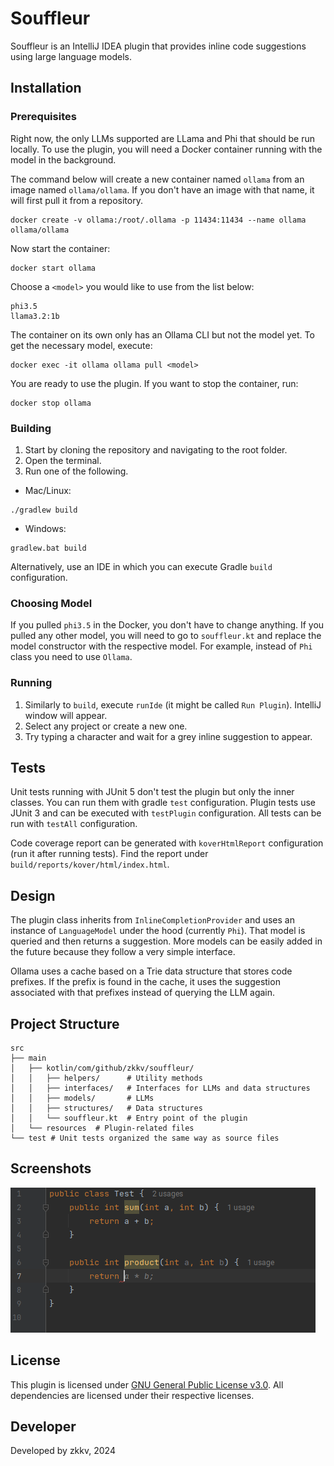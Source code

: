 # Souffleur

Souffleur is an IntelliJ IDEA plugin that provides inline code suggestions using large language models.

## Installation

### Prerequisites
Right now, the only LLMs supported are LLama and Phi that should be run locally. To use the plugin, you will need a Docker container running with the model in the background.

The command below will create a new container named `ollama` from an image named `ollama/ollama`. If you don't have an image with that name, it will first pull it from a repository.
```shell
docker create -v ollama:/root/.ollama -p 11434:11434 --name ollama ollama/ollama
```

Now start the container:
```shell
docker start ollama
```

Choose a `<model>` you would like to use from the list below:
```
phi3.5
llama3.2:1b
```

The container on its own only has an Ollama CLI but not the model yet. To get the necessary model, execute:
```shell
docker exec -it ollama ollama pull <model>
```

You are ready to use the plugin. If you want to stop the container, run:
```shell
docker stop ollama
```


### Building
1. Start by cloning the repository and navigating to the root folder.
2. Open the terminal.
3. Run one of the following.
- Mac/Linux:
```shell
./gradlew build
```
- Windows:
```shell
gradlew.bat build
```
Alternatively, use an IDE in which you can execute Gradle `build` configuration.

### Choosing Model
If you pulled `phi3.5` in the Docker, you don't have to change anything. If you pulled any other model, you will need to go to `souffleur.kt` and replace the model constructor with the respective model. For example, instead of `Phi` class you need to use `Ollama`. 

### Running
1. Similarly to `build`, execute `runIde` (it might be called  `Run Plugin`). IntelliJ window will appear.
2. Select any project or create a new one.
3. Try typing a character and wait for a grey inline suggestion to appear.

## Tests
Unit tests running with JUnit 5 don't test the plugin but only the inner classes. You can run them with gradle `test` configuration. Plugin tests use JUnit 3 and can be executed with `testPlugin` configuration. All tests can be run with `testAll` configuration.

Code coverage report can be generated with `koverHtmlReport` configuration (run it after running tests). Find the report under `build/reports/kover/html/index.html`.

## Design
The plugin class inherits from `InlineCompletionProvider` and uses an instance of `LanguageModel` under the hood (currently `Phi`). That model is queried and then returns a suggestion. More models can be easily added in the future because they follow a very simple interface.

Ollama uses a cache based on a Trie data structure that stores code prefixes. If the prefix is found in the cache, it uses the suggestion associated with that prefixes instead of querying the LLM again.

## Project Structure
```
src
├── main
│   ├── kotlin/com/github/zkkv/souffleur/
│   │   ├── helpers/      # Utility methods
│   │   ├── interfaces/   # Interfaces for LLMs and data structures
│   │   ├── models/       # LLMs
│   │   ├── structures/   # Data structures
│   │   └── souffleur.kt  # Entry point of the plugin
│   └── resources  # Plugin-related files
└── test # Unit tests organized the same way as source files
```

## Screenshots

![Screenshot of the IDE where `return` is completed by `a * b;` within a function named `product`](./assets/img/completion_example.png)

## License
This plugin is licensed under [GNU General Public License v3.0](https://choosealicense.com/licenses/gpl-3.0/). All dependencies are licensed under their respective licenses.

## Developer
Developed by zkkv, 2024
